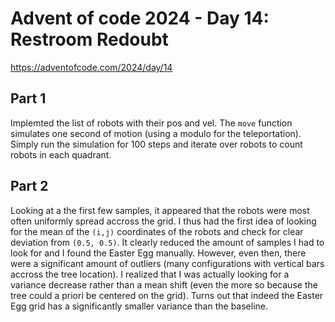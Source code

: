 # Advent of code 2024 - Day 14: Restroom Redoubt

https://adventofcode.com/2024/day/14

## Part 1

Implemted the list of robots with their pos and vel. The `move` function simulates one second of motion (using a modulo for the teleportation). Simply run the simulation for 100 steps and iterate over robots to count robots in each quadrant.

## Part 2

Looking at a the first few samples, it appeared that the robots were most often uniformly spread accross the grid. I thus had the first idea of looking for the mean of the `(i,j)` coordinates of the robots and check for clear deviation from `(0.5, 0.5)`. It clearly reduced the amount of samples I had to look for and I found the Easter Egg manually.
However, even then, there were a significant amount of outliers (many configurations with vertical bars accross the tree location). I realized that I was actually looking for a variance decrease rather than a mean shift (even the more so because the tree could a priori be centered on the grid).
Turns out that indeed the Easter Egg grid has a significantly smaller variance than the baseline.
